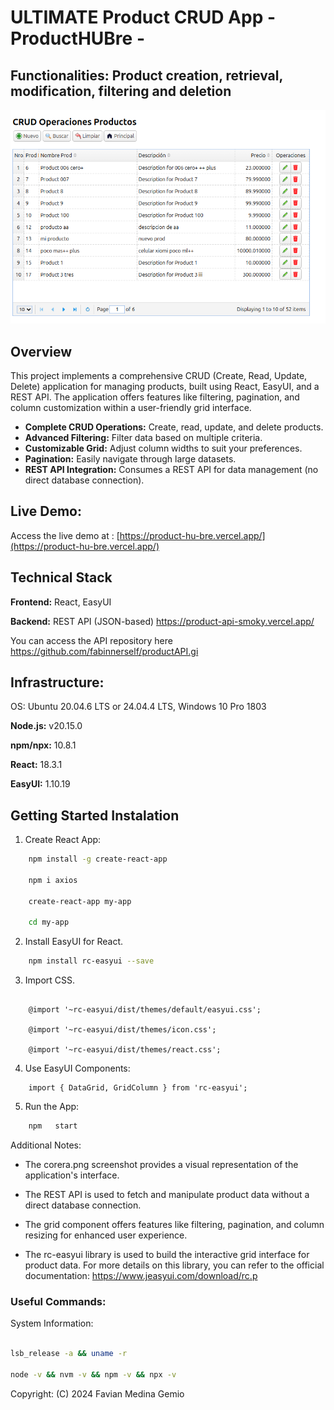 # ULTIMATE Product CRUD App - **ProductHUBre** -
##  Functionalities: Product creation, retrieval, modification, filtering and deletion

![Corera](corera.png)

## Overview

This project implements a comprehensive CRUD (Create, Read, Update, Delete) application for managing products, built using React, EasyUI, and a REST API. The application offers features like filtering, pagination, and column customization within a user-friendly grid interface.

- **Complete CRUD Operations:** Create, read, update, and delete products.
- **Advanced Filtering:** Filter data based on multiple criteria.
- **Customizable Grid:** Adjust column widths to suit your preferences.
- **Pagination:** Easily navigate through large datasets.
- **REST API Integration:** Consumes a REST API for data management (no direct database connection).

## Live Demo:

Access the live demo at : [https://product-hu-bre.vercel.app/](https://product-hu-bre.vercel.app/)

## Technical Stack

**Frontend:** React, EasyUI

**Backend:** REST API (JSON-based) https://product-api-smoky.vercel.app/

You can access the API repository here https://github.com/fabinnerself/productAPI.gi

## Infrastructure:
OS: Ubuntu 20.04.6 LTS or 24.04.4 LTS, Windows 10 Pro 1803

**Node.js:** v20.15.0

**npm/npx:** 10.8.1

**React:** 18.3.1

**EasyUI:** 1.10.19

## Getting Started Instalation
  
1. Create React App:

```bash
    npm install -g create-react-app

    npm i axios

    create-react-app my-app

    cd my-app
 ```

2.  Install  EasyUI for React.

```bash
    npm install rc-easyui --save
 ```

3. Import CSS.

```react

    @import '~rc-easyui/dist/themes/default/easyui.css';

    @import '~rc-easyui/dist/themes/icon.css';

    @import '~rc-easyui/dist/themes/react.css';
```

4. Use EasyUI Components:

```react
    import { DataGrid, GridColumn } from 'rc-easyui';
```

5. Run the App:

```bash
    npm   start
```

Additional Notes:

- The corera.png screenshot provides a visual representation of the application's interface.

- The REST API is used to fetch and manipulate product data without a direct database connection.

- The grid component offers features like filtering, pagination, and column resizing for enhanced user experience.

- The rc-easyui library is used to build the interactive grid interface for product data.  For more details on this library, you can refer to the official documentation: https://www.jeasyui.com/download/rc.p

### Useful Commands:

System Information:

```Bash

lsb_release -a && uname -r

node -v && nvm -v && npm -v && npx -v
```

Copyright:
(C) 2024 Favian Medina Gemio

 